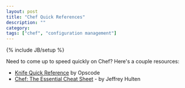 ```yaml
---
layout: post
title: "Chef Quick References"
description: ""
category: 
tags: ["chef", "configuration management"]
---
```

{% include JB/setup %}

Need to come up to speed quickly on Chef?  Here's a couple resources:

* [Knife Quick Reference](https://github.com/opscode/quick-reference) by Opscode
* [Chef: The Essential Cheat Sheet](http://refcardz.dzone.com/refcardz/chef-open-source-tool-scalable) - by Jeffrey Hulten